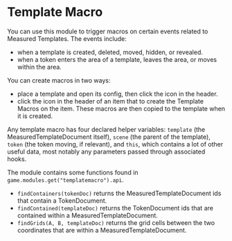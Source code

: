 # Template Macro
You can use this module to trigger macros on certain events related to Measured Templates. The events include:
- when a template is created, deleted, moved, hidden, or revealed.
- when a token enters the area of a template, leaves the area, or moves within the area.

You can create macros in two ways:
- place a template and open its config, then click the icon in the header.
- click the icon in the header of an item that to create the Template Macros on the item. These macros are then copied to the template when it is created.

Any template macro has four declared helper variables: `template` (the MeasuredTemplateDocument itself), `scene` (the parent of the template), `token` (the token moving, if relevant), and `this`, which contains a lot of other useful data, most notably any parameters passed through associated hooks.

The module contains some functions found in `game.modules.get("templatemacro").api`.
- `findContainers(tokenDoc)` returns the MeasuredTemplateDocument ids that contain a TokenDocument.
- `findContained(templateDoc)` returns the TokenDocument ids that are contained within a MeasuredTemplateDocument.
- `findGrids(A, B, templateDoc)` returns the grid cells between the two coordinates that are within a MeasuredTemplateDocument.
